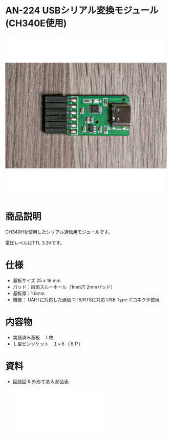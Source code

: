 # AN-224 USBシリアル変換モジュール(CH340E使用)

![商品画像](./img/1024x1024/DSC_3286.png)

# 商品説明

CH340Hを使用したシリアル通信用モジュールです。

電圧レベルはTTL 3.3Vです。


# 仕様

- 基板サイズ   25 x 16 mm
- パッド：両面スルーホール（1mm穴 2mmパッド）
- 基板厚：1.6mm
- 機能：
      UARTに対応した通信
      CTS/RTSに対応
      USB Type-Cコネクタ使用

# 内容物 

- 実装済み基板　１枚
- Ｌ型ピンソケット　１×６（６Ｐ）

# 資料

 - 回路図 & 外形寸法 & 部品表

    ![資料](./PDF/CH340E_3V3.pdf)

